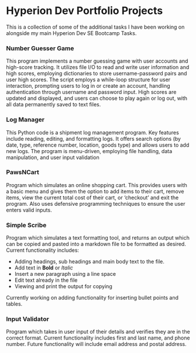 # Hyperion Dev Portfolio Projects

This is a collection of some of the additional tasks I have been working on alongside my main Hyperion Dev SE Bootcamp Tasks.

### Number Guesser Game

This program implements a number guessing game with user accounts and high-score tracking. It utilizes file I/O to read and write user information and high scores, employing dictionaries to store username-password pairs and user high scores. The script employs a while-loop structure for user interaction, prompting users to log in or create an account, handling authentication through username and password input. High scores are updated and displayed, and users can choose to play again or log out, with all data permanently saved to text files.

### Log Manager

This Python code is a shipment log management program. Key features include reading, editing, and formatting logs. It offers search options (by date, type, reference number, location, goods type) and allows users to add new logs. The program is menu-driven, employing file handling, data manipulation, and user input validation

### PawsNCart

Program which simulates an online shopping cart. This provides users with a basic menu and gives them the option to add items to their cart, remove items, view the current total cost of their cart, or ‘checkout’ and exit the program. Also uses defensive programming techniques to ensure the user enters valid inputs.

### Simple Scribe

Program which simulates a text formatting tool, and returns an output which can be copied and pasted into a markdown file to be formatted as desired.
<br> Current functionality includes:
* Adding headings, sub headings and main body text to the file.
* Add text in **Bold** or *Italic* 
* Insert a new paragraph using a line space
* Edit text already in the file
* Viewing and print the output for copying

Currently working on adding functionality for inserting bullet points and tables.

### Input Validator<br>

Program which takes in user input of their details and verifies they are in the correct format. Current functionality includes first and last name, and phone number. Future functionality will include email address and postal address.
